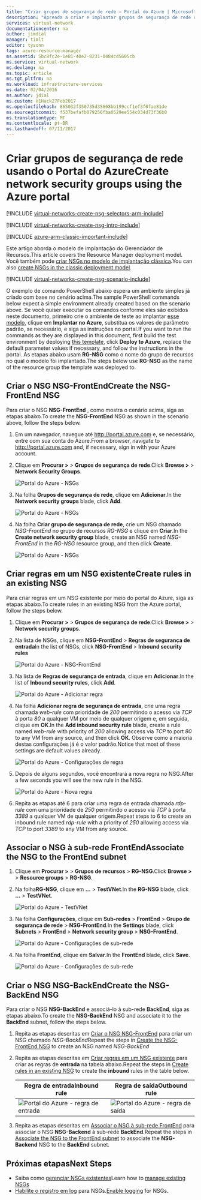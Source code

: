 ```yaml
---
title: "Criar grupos de segurança de rede – Portal do Azure | Microsoft Docs"
description: "Aprenda a criar e implantar grupos de segurança de rede usando o Portal do Azure."
services: virtual-network
documentationcenter: na
author: jimdial
manager: timlt
editor: tysonn
tags: azure-resource-manager
ms.assetid: 5bc8fc2e-1e81-40e2-8231-0484cd5605cb
ms.service: virtual-network
ms.devlang: na
ms.topic: article
ms.tgt_pltfrm: na
ms.workload: infrastructure-services
ms.date: 02/04/2016
ms.author: jdial
ms.custom: H1Hack27Feb2017
ms.openlocfilehash: 865032f350735d35668bb199ccf1ef3f0fae81de
ms.sourcegitcommit: f537befafb079256fba0529ee554c034d73f36b0
ms.translationtype: MT
ms.contentlocale: pt-BR
ms.lasthandoff: 07/11/2017
---
```

# <a name="create-network-security-groups-using-the-azure-portal"></a><span data-ttu-id="398fd-103">Criar grupos de segurança de rede usando o Portal do Azure</span><span class="sxs-lookup"><span data-stu-id="398fd-103">Create network security groups using the Azure portal</span></span>

[!INCLUDE [virtual-networks-create-nsg-selectors-arm-include](../../includes/virtual-networks-create-nsg-selectors-arm-include.md)]

[!INCLUDE [virtual-networks-create-nsg-intro-include](../../includes/virtual-networks-create-nsg-intro-include.md)]

[!INCLUDE [azure-arm-classic-important-include](../../includes/azure-arm-classic-important-include.md)]

<span data-ttu-id="398fd-104">Este artigo aborda o modelo de implantação do Gerenciador de Recursos.</span><span class="sxs-lookup"><span data-stu-id="398fd-104">This article covers the Resource Manager deployment model.</span></span> <span data-ttu-id="398fd-105">Você também pode [criar NSGs no modelo de implantação clássica](virtual-networks-create-nsg-classic-ps.md).</span><span class="sxs-lookup"><span data-stu-id="398fd-105">You can also [create NSGs in the classic deployment model](virtual-networks-create-nsg-classic-ps.md).</span></span>

[!INCLUDE [virtual-networks-create-nsg-scenario-include](../../includes/virtual-networks-create-nsg-scenario-include.md)]

<span data-ttu-id="398fd-106">O exemplo de comando PowerShell abaixo espera um ambiente simples já criado com base no cenário acima.</span><span class="sxs-lookup"><span data-stu-id="398fd-106">The sample PowerShell commands below expect a simple environment already created based on the scenario above.</span></span> <span data-ttu-id="398fd-107">Se você quiser executar os comandos conforme eles são exibidos neste documento, primeiro crie o ambiente de teste ao implantar [esse modelo](http://github.com/telmosampaio/azure-templates/tree/master/201-IaaS-WebFrontEnd-SQLBackEnd), clique em **Implantar no Azure**, substitua os valores de parâmetro padrão, se necessário, e siga as instruções no portal.</span><span class="sxs-lookup"><span data-stu-id="398fd-107">If you want to run the commands as they are displayed in this document, first build the test environment by deploying [this template](http://github.com/telmosampaio/azure-templates/tree/master/201-IaaS-WebFrontEnd-SQLBackEnd), click **Deploy to Azure**, replace the default parameter values if necessary, and follow the instructions in the portal.</span></span> <span data-ttu-id="398fd-108">As etapas abaixo usam **RG-NSG** como o nome do grupo de recursos no qual o modelo foi implantado.</span><span class="sxs-lookup"><span data-stu-id="398fd-108">The steps below use **RG-NSG** as the name of the resource group the template was deployed to.</span></span>

## <a name="create-the-nsg-frontend-nsg"></a><span data-ttu-id="398fd-109">Criar o NSG NSG-FrontEnd</span><span class="sxs-lookup"><span data-stu-id="398fd-109">Create the NSG-FrontEnd NSG</span></span>
<span data-ttu-id="398fd-110">Para criar o NSG **NSG-FrontEnd** , como mostra o cenário acima, siga as etapas abaixo.</span><span class="sxs-lookup"><span data-stu-id="398fd-110">To create the **NSG-FrontEnd** NSG as shown in the scenario above, follow the steps below.</span></span>

1. <span data-ttu-id="398fd-111">Em um navegador, navegue até http://portal.azure.com e, se necessário, entre com sua conta do Azure.</span><span class="sxs-lookup"><span data-stu-id="398fd-111">From a browser, navigate to http://portal.azure.com and, if necessary, sign in with your Azure account.</span></span>
2. <span data-ttu-id="398fd-112">Clique em **Procurar >** > **Grupos de segurança de rede**.</span><span class="sxs-lookup"><span data-stu-id="398fd-112">Click **Browse >** > **Network Security Groups**.</span></span>
   
    ![Portal do Azure - NSGs](./media/virtual-networks-create-nsg-arm-pportal/figure11.png)
3. <span data-ttu-id="398fd-114">Na folha **Grupos de segurança de rede**, clique em **Adicionar**.</span><span class="sxs-lookup"><span data-stu-id="398fd-114">In the **Network security groups** blade, click **Add**.</span></span>
   
    ![Portal do Azure - NSGs](./media/virtual-networks-create-nsg-arm-pportal/figure12.png)
4. <span data-ttu-id="398fd-116">Na folha **Criar grupo de segurança de rede**, crie um NSG chamado *NSG-FrontEnd* no grupo de recursos *RG-NSG* e clique em **Criar**.</span><span class="sxs-lookup"><span data-stu-id="398fd-116">In the **Create network security group** blade, create an NSG named *NSG-FrontEnd* in the *RG-NSG* resource group, and then click **Create**.</span></span>
   
    ![Portal do Azure - NSGs](./media/virtual-networks-create-nsg-arm-pportal/figure13.png)

## <a name="create-rules-in-an-existing-nsg"></a><span data-ttu-id="398fd-118">Criar regras em um NSG existente</span><span class="sxs-lookup"><span data-stu-id="398fd-118">Create rules in an existing NSG</span></span>
<span data-ttu-id="398fd-119">Para criar regras em um NSG existente por meio do portal do Azure, siga as etapas abaixo.</span><span class="sxs-lookup"><span data-stu-id="398fd-119">To create rules in an existing NSG from the Azure portal, follow the steps below.</span></span>

1. <span data-ttu-id="398fd-120">Clique em **Procurar >** > **Grupos de segurança de rede**.</span><span class="sxs-lookup"><span data-stu-id="398fd-120">Click **Browse >** > **Network security groups**.</span></span>
2. <span data-ttu-id="398fd-121">Na lista de NSGs, clique em **NSG-FrontEnd** > **Regras de segurança de entrada**</span><span class="sxs-lookup"><span data-stu-id="398fd-121">In the list of NSGs, click **NSG-FrontEnd** > **Inbound security rules**</span></span>
   
    ![Portal do Azure - NSG-FrontEnd](./media/virtual-networks-create-nsg-arm-pportal/figure2.png)
3. <span data-ttu-id="398fd-123">Na lista de **Regras de segurança de entrada**, clique em **Adicionar**.</span><span class="sxs-lookup"><span data-stu-id="398fd-123">In the list of **Inbound security rules**, click **Add**.</span></span>
   
    ![Portal do Azure - Adicionar regra](./media/virtual-networks-create-nsg-arm-pportal/figure3.png)
4. <span data-ttu-id="398fd-125">Na folha **Adicionar regra de segurança de entrada**, crie uma regra chamada *web-rule* com prioridade de *200* permitindo o acesso via *TCP* à porta *80* a qualquer VM por meio de qualquer origem e, em seguida, clique em **OK**.</span><span class="sxs-lookup"><span data-stu-id="398fd-125">In the **Add inbound security rule** blade, create a rule named *web-rule* with priority of *200* allowing access via *TCP* to port *80* to any VM from any source, and then click **OK**.</span></span> <span data-ttu-id="398fd-126">Observe como a maioria destas configurações já é o valor padrão.</span><span class="sxs-lookup"><span data-stu-id="398fd-126">Notice that most of these settings are default values already.</span></span>
   
    ![Portal do Azure - Configurações de regra](./media/virtual-networks-create-nsg-arm-pportal/figure4.png)
5. <span data-ttu-id="398fd-128">Depois de alguns segundos, você encontrará a nova regra no NSG.</span><span class="sxs-lookup"><span data-stu-id="398fd-128">After a few seconds you will see the new rule in the NSG.</span></span>
   
    ![Portal do Azure - Nova regra](./media/virtual-networks-create-nsg-arm-pportal/figure5.png)
6. <span data-ttu-id="398fd-130">Repita as etapas até 6 para criar uma regra de entrada chamada *rdp-rule* com uma prioridade de *250* permitindo o acesso via *TCP* à porta *3389* a qualquer VM de qualquer origem.</span><span class="sxs-lookup"><span data-stu-id="398fd-130">Repeat steps  to 6 to create an inbound rule named *rdp-rule* with a priority of *250* allowing access via *TCP* to port *3389* to any VM from any source.</span></span>

## <a name="associate-the-nsg-to-the-frontend-subnet"></a><span data-ttu-id="398fd-131">Associar o NSG à sub-rede FrontEnd</span><span class="sxs-lookup"><span data-stu-id="398fd-131">Associate the NSG to the FrontEnd subnet</span></span>
1. <span data-ttu-id="398fd-132">Clique em **Procurar >** > **Grupos de recursos** > **RG-NSG**.</span><span class="sxs-lookup"><span data-stu-id="398fd-132">Click **Browse >** > **Resource groups** > **RG-NSG**.</span></span>
2. <span data-ttu-id="398fd-133">Na folha**RG-NSG**, clique em **...** > **TestVNet**.</span><span class="sxs-lookup"><span data-stu-id="398fd-133">In the **RG-NSG** blade, click **...** > **TestVNet**.</span></span>
   
    ![Portal do Azure - TestVNet](./media/virtual-networks-create-nsg-arm-pportal/figure14.png)
3. <span data-ttu-id="398fd-135">Na folha **Configurações**, clique em **Sub-redes** > **FrontEnd** > **Grupo de segurança de rede** > **NSG-FrontEnd**.</span><span class="sxs-lookup"><span data-stu-id="398fd-135">In the **Settings** blade, click **Subnets** > **FrontEnd** > **Network security group** > **NSG-FrontEnd**.</span></span>
   
    ![Portal do Azure - Configurações de sub-rede](./media/virtual-networks-create-nsg-arm-pportal/figure15.png)
4. <span data-ttu-id="398fd-137">Na folha **FrontEnd**, clique em **Salvar**.</span><span class="sxs-lookup"><span data-stu-id="398fd-137">In the **FrontEnd** blade, click **Save**.</span></span>
   
    ![Portal do Azure - Configurações de sub-rede](./media/virtual-networks-create-nsg-arm-pportal/figure16.png)

## <a name="create-the-nsg-backend-nsg"></a><span data-ttu-id="398fd-139">Criar o NSG NSG-BackEnd</span><span class="sxs-lookup"><span data-stu-id="398fd-139">Create the NSG-BackEnd NSG</span></span>
<span data-ttu-id="398fd-140">Para criar o NSG **NSG-BackEnd** e associá-lo à sub-rede **BackEnd**, siga as etapas abaixo.</span><span class="sxs-lookup"><span data-stu-id="398fd-140">To create the **NSG-BackEnd** NSG and associate it to the **BackEnd** subnet, follow the steps below.</span></span>

1. <span data-ttu-id="398fd-141">Repita as etapas descritas em [Criar o NSG NSG-FrontEnd](#Create-the-NSG-FrontEnd-NSG) para criar um NSG chamado *NSG-BackEnd*</span><span class="sxs-lookup"><span data-stu-id="398fd-141">Repeat the steps in [Create the NSG-FrontEnd NSG](#Create-the-NSG-FrontEnd-NSG) to create an NSG named *NSG-BackEnd*</span></span>
2. <span data-ttu-id="398fd-142">Repita as etapas descritas em [Criar regras em um NSG existente](#Create-rules-in-an-existing-NSG) para criar as regras de **entrada** na tabela abaixo.</span><span class="sxs-lookup"><span data-stu-id="398fd-142">Repeat the steps in [Create rules in an existing NSG](#Create-rules-in-an-existing-NSG) to create the **inbound** rules in the table below.</span></span>
   
   | <span data-ttu-id="398fd-143">Regra de entrada</span><span class="sxs-lookup"><span data-stu-id="398fd-143">Inbound rule</span></span> | <span data-ttu-id="398fd-144">Regra de saída</span><span class="sxs-lookup"><span data-stu-id="398fd-144">Outbound rule</span></span> |
   | --- | --- |
   | ![Portal do Azure - regra de entrada](./media/virtual-networks-create-nsg-arm-pportal/figure17.png) |![Portal do Azure - regra de saída](./media/virtual-networks-create-nsg-arm-pportal/figure18.png) |
3. <span data-ttu-id="398fd-147">Repita as etapas descritas em [Associar o NSG à sub-rede FrontEnd](#Associate-the-NSG-to-the-FrontEnd-subnet) para associar o NSG **NSG-Backend** à sub-rede **BackEnd**.</span><span class="sxs-lookup"><span data-stu-id="398fd-147">Repeat the steps in [Associate the NSG to the FrontEnd subnet](#Associate-the-NSG-to-the-FrontEnd-subnet) to associate the **NSG-Backend** NSG to the **BackEnd** subnet.</span></span>

## <a name="next-steps"></a><span data-ttu-id="398fd-148">Próximas etapas</span><span class="sxs-lookup"><span data-stu-id="398fd-148">Next Steps</span></span>
* <span data-ttu-id="398fd-149">Saiba como [gerenciar NSGs existentes](virtual-network-manage-nsg-arm-portal.md)</span><span class="sxs-lookup"><span data-stu-id="398fd-149">Learn how to [manage existing NSGs](virtual-network-manage-nsg-arm-portal.md)</span></span>
* <span data-ttu-id="398fd-150">[Habilite o registro em log](virtual-network-nsg-manage-log.md) para NSGs.</span><span class="sxs-lookup"><span data-stu-id="398fd-150">[Enable logging](virtual-network-nsg-manage-log.md) for NSGs.</span></span>

